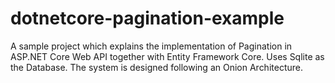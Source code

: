 # dotnetcore-pagination-example
A sample project which explains the implementation of Pagination in ASP.NET Core Web API together with Entity Framework Core. Uses Sqlite as the Database. The system is designed following an Onion Architecture.
